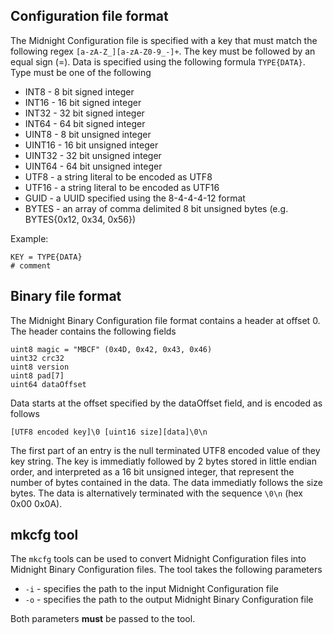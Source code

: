 ## Configuration file format

The Midnight Configuration file is specified with a key that must match the following regex `[a-zA-Z_][a-zA-Z0-9_-]+`. The key must be followed by an equal sign (=). Data is specified using the following formula `TYPE{DATA}`. Type must be one of the following
 - INT8 - 8 bit signed integer
 - INT16 - 16 bit signed integer
 - INT32 - 32 bit signed integer
 - INT64 - 64 bit signed integer
 - UINT8 - 8 bit unsigned integer
 - UINT16 - 16 bit unsigned integer
 - UINT32 - 32 bit unsigned integer
 - UINT64 - 64 bit unsigned integer
 - UTF8 - a string literal to be encoded as UTF8
 - UTF16 - a string literal to be encoded as UTF16
 - GUID - a UUID specified using the 8-4-4-4-12 format
 - BYTES - an array of comma delimited 8 bit unsigned bytes (e.g. BYTES{0x12, 0x34, 0x56})

Example:

```
KEY = TYPE{DATA}
# comment
```

## Binary file format

The Midnight Binary Configuration file format contains a header at offset 0. The header contains the following fields

```
uint8 magic = "MBCF" (0x4D, 0x42, 0x43, 0x46)
uint32 crc32
uint8 version
uint8 pad[7]
uint64 dataOffset
```

Data starts at the offset specified by the dataOffset field, and is encoded as follows

```
[UTF8 encoded key]\0 [uint16 size][data]\0\n
```

The first part of an entry is the null terminated UTF8 encoded value of they key string. The key is immediatly followed by 2 bytes stored in little endian order, and interpreted as a 16 bit unsigned integer, that represent the number of bytes contained in the data. The data immediatly follows the size bytes. The data is alternatively terminated with the sequence `\0\n` (hex 0x00 0x0A).

## mkcfg tool

The `mkcfg` tools can be used to convert Midnight Configuration files into Midnight Binary Configuration files. The tool takes the following parameters

 - `-i` - specifies the path to the input Midnight Configuration file
 - `-o` - specifies the path to the output Midnight Binary Configuration file

Both parameters **must** be passed to the tool.